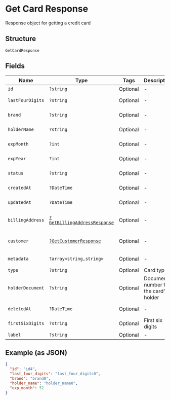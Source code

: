 
# Get Card Response

Response object for getting a credit card

## Structure

`GetCardResponse`

## Fields

| Name | Type | Tags | Description | Getter | Setter |
|  --- | --- | --- | --- | --- | --- |
| `id` | `?string` | Optional | - | getId(): ?string | setId(?string id): void |
| `lastFourDigits` | `?string` | Optional | - | getLastFourDigits(): ?string | setLastFourDigits(?string lastFourDigits): void |
| `brand` | `?string` | Optional | - | getBrand(): ?string | setBrand(?string brand): void |
| `holderName` | `?string` | Optional | - | getHolderName(): ?string | setHolderName(?string holderName): void |
| `expMonth` | `?int` | Optional | - | getExpMonth(): ?int | setExpMonth(?int expMonth): void |
| `expYear` | `?int` | Optional | - | getExpYear(): ?int | setExpYear(?int expYear): void |
| `status` | `?string` | Optional | - | getStatus(): ?string | setStatus(?string status): void |
| `createdAt` | `?DateTime` | Optional | - | getCreatedAt(): ?\DateTime | setCreatedAt(?\DateTime createdAt): void |
| `updatedAt` | `?DateTime` | Optional | - | getUpdatedAt(): ?\DateTime | setUpdatedAt(?\DateTime updatedAt): void |
| `billingAddress` | [`?GetBillingAddressResponse`](../../doc/models/get-billing-address-response.md) | Optional | - | getBillingAddress(): ?GetBillingAddressResponse | setBillingAddress(?GetBillingAddressResponse billingAddress): void |
| `customer` | [`?GetCustomerResponse`](../../doc/models/get-customer-response.md) | Optional | - | getCustomer(): ?GetCustomerResponse | setCustomer(?GetCustomerResponse customer): void |
| `metadata` | `?array<string,string>` | Optional | - | getMetadata(): ?array | setMetadata(?array metadata): void |
| `type` | `?string` | Optional | Card type | getType(): ?string | setType(?string type): void |
| `holderDocument` | `?string` | Optional | Document number for the card's holder | getHolderDocument(): ?string | setHolderDocument(?string holderDocument): void |
| `deletedAt` | `?DateTime` | Optional | - | getDeletedAt(): ?\DateTime | setDeletedAt(?\DateTime deletedAt): void |
| `firstSixDigits` | `?string` | Optional | First six digits | getFirstSixDigits(): ?string | setFirstSixDigits(?string firstSixDigits): void |
| `label` | `?string` | Optional | - | getLabel(): ?string | setLabel(?string label): void |

## Example (as JSON)

```json
{
  "id": "id4",
  "last_four_digits": "last_four_digits0",
  "brand": "brand8",
  "holder_name": "holder_name0",
  "exp_month": 52
}
```

